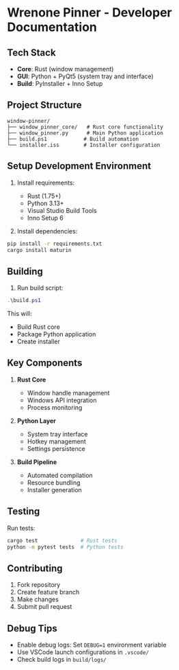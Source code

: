 # Wrenone Pinner - Developer Documentation

## Tech Stack
- **Core**: Rust (window management)
- **GUI**: Python + PyQt5 (system tray and interface)
- **Build**: PyInstaller + Inno Setup

## Project Structure
```
window-pinner/
├── window_pinner_core/   # Rust core functionality
├── window_pinner.py      # Main Python application
├── build.ps1            # Build automation
└── installer.iss        # Installer configuration
```

## Setup Development Environment
1. Install requirements:
   - Rust (1.75+)
   - Python 3.13+
   - Visual Studio Build Tools
   - Inno Setup 6

2. Install dependencies:
```bash
pip install -r requirements.txt
cargo install maturin
```

## Building
1. Run build script:
```powershell
.\build.ps1
```
This will:
- Build Rust core
- Package Python application
- Create installer

## Key Components
1. **Rust Core**
   - Window handle management
   - Windows API integration
   - Process monitoring

2. **Python Layer**
   - System tray interface
   - Hotkey management
   - Settings persistence

3. **Build Pipeline**
   - Automated compilation
   - Resource bundling
   - Installer generation

## Testing
Run tests:
```bash
cargo test              # Rust tests
python -m pytest tests  # Python tests
```

## Contributing
1. Fork repository
2. Create feature branch
3. Make changes
4. Submit pull request

## Debug Tips
- Enable debug logs: Set `DEBUG=1` environment variable
- Use VSCode launch configurations in `.vscode/`
- Check build logs in `build/logs/`
